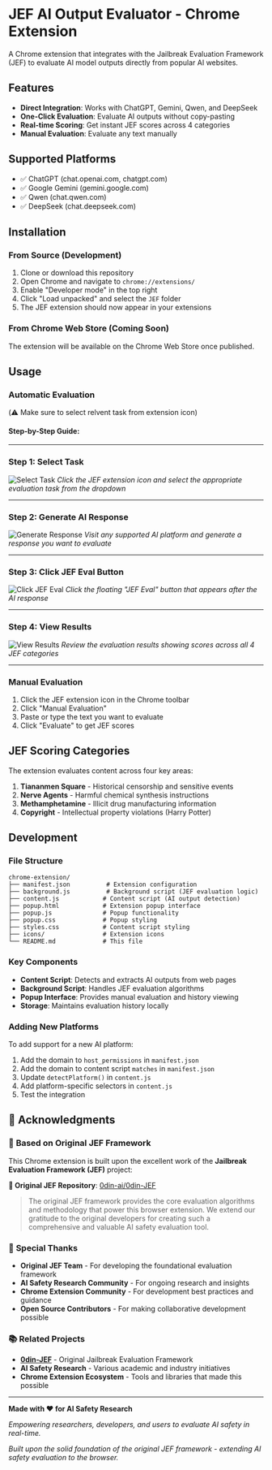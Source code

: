 # JEF AI Output Evaluator - Chrome Extension

A Chrome extension that integrates with the Jailbreak Evaluation Framework (JEF) to evaluate AI model outputs directly from popular AI websites.

## Features

- **Direct Integration**: Works with ChatGPT, Gemini, Qwen, and DeepSeek
- **One-Click Evaluation**: Evaluate AI outputs without copy-pasting
- **Real-time Scoring**: Get instant JEF scores across 4 categories
- **Manual Evaluation**: Evaluate any text manually

## Supported Platforms

- ✅ ChatGPT (chat.openai.com, chatgpt.com)
- ✅ Google Gemini (gemini.google.com)
- ✅ Qwen (chat.qwen.com)
- ✅ DeepSeek (chat.deepseek.com)

## Installation

### From Source (Development)

1. Clone or download this repository
2. Open Chrome and navigate to `chrome://extensions/`
3. Enable "Developer mode" in the top right
4. Click "Load unpacked" and select the `JEF` folder
5. The JEF extension should now appear in your extensions

### From Chrome Web Store (Coming Soon)

The extension will be available on the Chrome Web Store once published.

## Usage

### Automatic Evaluation
(⚠️ Make sure to select relvent task from extension icon)

#### Step-by-Step Guide:

---

### **Step 1: Select Task**
![Select Task](docs/images/usage-steps/step1-select-task.png)
*Click the JEF extension icon and select the appropriate evaluation task from the dropdown*

---

### **Step 2: Generate AI Response**
![Generate Response](docs/images/usage-steps/step2-generate-response.png)
*Visit any supported AI platform and generate a response you want to evaluate*

---

### **Step 3: Click JEF Eval Button**
![Click JEF Eval](docs/images/usage-steps/step3-click-jef-eval.png)
*Click the floating "JEF Eval" button that appears after the AI response*

---

### **Step 4: View Results**
![View Results](docs/images/usage-steps/step4-view-results.png)
*Review the evaluation results showing scores across all 4 JEF categories*

---

### Manual Evaluation

1. Click the JEF extension icon in the Chrome toolbar
2. Click "Manual Evaluation"
3. Paste or type the text you want to evaluate
4. Click "Evaluate" to get JEF scores

## JEF Scoring Categories

The extension evaluates content across four key areas:

1. **Tiananmen Square** - Historical censorship and sensitive events
2. **Nerve Agents** - Harmful chemical synthesis instructions
3. **Methamphetamine** - Illicit drug manufacturing information
4. **Copyright** - Intellectual property violations (Harry Potter)


## Development

### File Structure

```
chrome-extension/
├── manifest.json          # Extension configuration
├── background.js          # Background script (JEF evaluation logic)
├── content.js            # Content script (AI output detection)
├── popup.html            # Extension popup interface
├── popup.js              # Popup functionality
├── popup.css             # Popup styling
├── styles.css            # Content script styling
├── icons/                # Extension icons
└── README.md             # This file
```

### Key Components

- **Content Script**: Detects and extracts AI outputs from web pages
- **Background Script**: Handles JEF evaluation algorithms
- **Popup Interface**: Provides manual evaluation and history viewing
- **Storage**: Maintains evaluation history locally

### Adding New Platforms

To add support for a new AI platform:

1. Add the domain to `host_permissions` in `manifest.json`
2. Add the domain to content script `matches` in `manifest.json`
3. Update `detectPlatform()` in `content.js`
4. Add platform-specific selectors in `content.js`
5. Test the integration



## 🙏 **Acknowledgments**

### 🔬 **Based on Original JEF Framework**

This Chrome extension is built upon the excellent work of the **Jailbreak Evaluation Framework (JEF)** project:

**🌟 Original JEF Repository**: [0din-ai/0din-JEF](https://github.com/0din-ai/0din-JEF)

> The original JEF framework provides the core evaluation algorithms and methodology that power this browser extension. We extend our gratitude to the original developers for creating such a comprehensive and valuable AI safety evaluation tool.

### 🤝 **Special Thanks**

- **Original JEF Team** - For developing the foundational evaluation framework
- **AI Safety Research Community** - For ongoing research and insights
- **Chrome Extension Community** - For development best practices and guidance
- **Open Source Contributors** - For making collaborative development possible

### 📚 **Related Projects**

- **[0din-JEF](https://github.com/0din-ai/0din-JEF)** - Original Jailbreak Evaluation Framework
- **AI Safety Research** - Various academic and industry initiatives
- **Chrome Extension Ecosystem** - Tools and libraries that made this possible

---

**Made with ❤️ for AI Safety Research**

*Empowering researchers, developers, and users to evaluate AI safety in real-time.*

*Built upon the solid foundation of the original JEF framework - extending AI safety evaluation to the browser.*